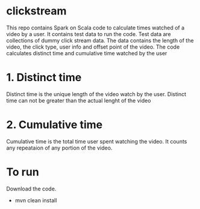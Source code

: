 # clickstream
This repo contains Spark on Scala code to calculate times watched of a video by a user. It contains test data to run the code. Test data are collections of dummy click stream data. The data contains the length of the video, the click type, user info and offset point of the video. The code calculates distinct time and cumulative time watched by the user

# 1. Distinct time 
Distinct time is the unique length of the video watch by the user. Distinct time can not be greater than the actual lenght of the video

# 2. Cumulative time
Cumulative time is the total time user spent watching the video. It counts any repeataion of any portion of the video.

# To run
Download the code. 
 - mvn clean install

